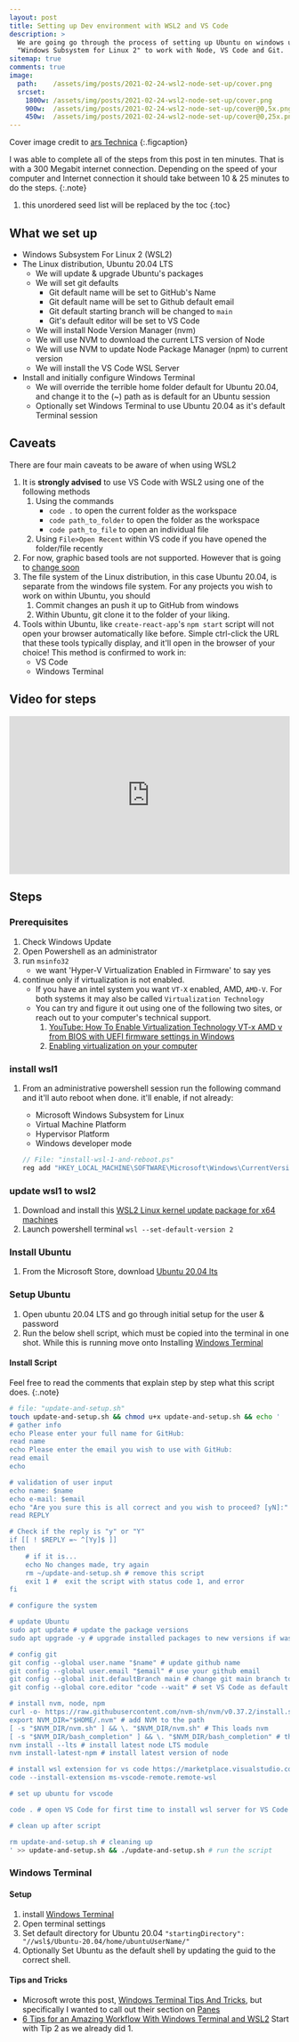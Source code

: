 ```yaml
---
layout: post
title: Setting up Dev environment with WSL2 and VS Code
description: >
  We are going go through the process of setting up Ubuntu on windows using the
  "Windows Subsystem for Linux 2" to work with Node, VS Code and Git.
sitemap: true
comments: true
image:
  path:    /assets/img/posts/2021-02-24-wsl2-node-set-up/cover.png
  srcset:
    1800w: /assets/img/posts/2021-02-24-wsl2-node-set-up/cover.png
    900w:  /assets/img/posts/2021-02-24-wsl2-node-set-up/cover@0,5x.png
    450w:  /assets/img/posts/2021-02-24-wsl2-node-set-up/cover@0,25x.png
---
```


Cover image credit to [ars Technica](https://arstechnica.com/information-technology/2020/03/the-windows-subsystem-for-linux-conference-was-a-virtual-success/)
{:.figcaption}

I was able to complete all of the steps from this post in ten minutes. That is
with a 300 Megabit internet connection. Depending on the speed of your computer
and Internet connection it should take between 10 & 25 minutes to do the steps.
{:.note}


1. this unordered seed list will be replaced by the toc
{:toc}

## What we set up

- Windows Subsystem For Linux 2 (WSL2)
- The Linux distribution, Ubuntu 20.04 LTS
    - We will update & upgrade Ubuntu's packages
    - We will set git defaults
        - Git default name will be set to GitHub's Name
        - Git default name will be set to Github default email
        - Git default starting branch will be changed to `main`
        - Git's default editor will be set to VS Code
    - We will install Node Version Manager (nvm)
    - We will use NVM to download the current LTS version of Node
    - We will use NVM to update Node Package Manager (npm) to current version
    - We will install the VS Code WSL Server
- Install and initially configure Windows Terminal
    - We will override the terrible home folder default for Ubuntu 20.04, and
       change it to the (~) path as is default for an Ubuntu session
    - Optionally set Windows Terminal to use Ubuntu 20.04 as it's default
       Terminal session


## Caveats

There are four main caveats to be aware of when using WSL2

1. It is __strongly advised__ to use VS Code with WSL2 using one of the following
   methods
    1. Using the commands
        - `code .` to open the current folder as the workspace
        - `code path_to_folder` to open the folder as the workspace
        - `code path_to_file` to open an individual file
    2. Using `File>Open Recent` within VS code if you have opened the
       folder/file recently
2. For now, graphic based tools are not supported. However that is going to
   [change soon](https://www.techrepublic.com/article/windows-subsystem-for-linux-2-the-gui-features-developers-have-been-asking-for/#ftag=RSS56d97e7)
3. The file system of the Linux distribution, in this case Ubuntu 20.04, is
   separate from the windows file system. For any projects you wish to work on
   within Ubuntu, you should
    1. Commit changes an push it up to GitHub from windows
    2. Within Ubuntu, git clone it to the folder of your liking.
4. Tools within Ubuntu, like `create-react-app`'s `npm start` script will not
   open your browser automatically like before. Simple ctrl-click the URL that
   these tools typically display, and it'll open in the browser of your choice!
   This method is confirmed to work in:
    - VS Code
    - Windows Terminal

## Video for steps

<div class="youtube-container">
    <iframe
        src="https://www.youtube.com/embed/wOZE4ErAStA"
        frameborder="0"
        allow="accelerometer; autoplay; clipboard-write; encrypted-media; gyroscope; picture-in-picture"
        allowfullscreen
        class="youtube-video"
    >
    </iframe>
</div>

## Steps

### Prerequisites

1. Check Windows Update
2. Open Powershell as an administrator
2. run `msinfo32`
    - we want 'Hyper-V Virtualization Enabled in Firmware' to say yes
3. continue only if virtualization is not enabled.
    - If you have an intel system you want `VT-X` enabled, AMD, `AMD-V`. For
      both systems it may also be called `Virtualization Technology`
    - You can try and figure it out using one of the following two sites, or
      reach out to your computer's technical support.
        1. [YouTube: How To Enable Virtualization Technology VT-x AMD v from BIOS with UEFI firmware settings in Windows](https://youtu.be/8-HypXAzo6o)
        2. [Enabling virtualization on your computer](https://2nwiki.2n.cz/pages/viewpage.action?pageId=75202968#:~:text=Press%20F2%20key%20at%20startup,changes%20and%20Reboot%20into%20Windows.)



### install wsl1

1. From an administrative powershell session run the following command and it'll auto reboot when done.
   it'll enable, if not already:
   - Microsoft Windows Subsystem for Linux
   - Virtual Machine Platform
   - Hypervisor Platform
   - Windows developer mode

    ```js
    // File: "install-wsl-1-and-reboot.ps"
    reg add "HKEY_LOCAL_MACHINE\SOFTWARE\Microsoft\Windows\CurrentVersion\AppModelUnlock" /t REG_DWORD /f /v "AllowDevelopmentWithoutDevLicense" /d "1"; dism.exe /online /enable-feature /featurename:Microsoft-Windows-Subsystem-Linux /all /norestart; dism.exe /online /enable-feature /featurename:VirtualMachinePlatform /all /norestart; dism.exe /online /enable-feature /featurename:HypervisorPlatform /all /norestart; Restart-Computer
    ```

### update wsl1 to wsl2
1. Download and install this
   [WSL2 Linux kernel update package for x64 machines](https://wslstorestorage.blob.core.windows.net/wslblob/wsl_update_x64.msi)
2. Launch powershell terminal `wsl --set-default-version 2`

### Install Ubuntu

1. From the Microsoft Store, download [Ubuntu 20.04 lts](https://www.microsoft.com/store/apps/9n6svws3rx71)

### Setup Ubuntu

1. Open ubuntu 20.04 LTS and go through initial setup for the user & password
2. Run the below shell script, which must be copied into the terminal in one
   shot. While this is running move onto Installing
   [Windows Terminal](#windows-terminal)

#### Install Script

Feel free to read the comments that explain step by step what this script does.
{:.note}

```bash
# file: "update-and-setup.sh"
touch update-and-setup.sh && chmod u+x update-and-setup.sh && echo '
# gather info
echo Please enter your full name for GitHub:
read name
echo Please enter the email you wish to use with GitHub:
read email
echo

# validation of user input
echo name: $name
echo e-mail: $email
echo "Are you sure this is all correct and you wish to proceed? [yN]:"
read REPLY

# Check if the reply is "y" or "Y"
if [[ ! $REPLY =~ ^[Yy]$ ]]
then
    # if it is...
    echo No changes made, try again
    rm ~/update-and-setup.sh # remove this script
    exit 1 #  exit the script with status code 1, and error
fi

# configure the system

# update Ubuntu
sudo apt update # update the package versions
sudo apt upgrade -y # upgrade installed packages to new versions if was found

# config git
git config --global user.name "$name" # update github name
git config --global user.email "$email" # use your github email
git config --global init.defaultBranch main # change git main branch to, main
git config --global core.editor "code --wait" # set VS Code as default git editor

# install nvm, node, npm
curl -o- https://raw.githubusercontent.com/nvm-sh/nvm/v0.37.2/install.sh | bash # Install nvm
export NVM_DIR="$HOME/.nvm" # add NVM to the path
[ -s "$NVM_DIR/nvm.sh" ] && \. "$NVM_DIR/nvm.sh" # This loads nvm
[ -s "$NVM_DIR/bash_completion" ] && \. "$NVM_DIR/bash_completion" # this loads bash completion for nvm
nvm install --lts # install latest node LTS module
nvm install-latest-npm # install latest version of node

# install wsl extension for vs code https://marketplace.visualstudio.com/items?itemName=ms-vscode-remote.remote-wsl
code --install-extension ms-vscode-remote.remote-wsl

# set up ubuntu for vscode

code . # open VS Code for first time to install wsl server for VS Code

# clean up after script

rm update-and-setup.sh # cleaning up
' >> update-and-setup.sh && ./update-and-setup.sh # run the script
```
### Windows Terminal

#### Setup

1. install [Windows Terminal](https://aka.ms/terminal)
2. Open terminal settings
3. Set default directory for Ubuntu 20.04 `"startingDirectory": "//wsl$/Ubuntu-20.04/home/ubuntuUserName/"`
4. Optionally Set Ubuntu as the default shell by updating the guid to the correct shell.

#### Tips and Tricks

- Microsoft wrote this post,
    [Windows Terminal Tips And Tricks](https://devblogs.microsoft.com/commandline/windows-terminal-tips-and-tricks/),
    but specifically I wanted to call out their section on
    [Panes](https://devblogs.microsoft.com/commandline/windows-terminal-tips-and-tricks/#panes)
- [6 Tips for an Amazing Workflow With Windows Terminal and WSL2](https://medium.com/swlh/6-tips-for-an-awesome-workflow-with-windows-terminal-and-wsl2-c430306369df)
  Start with Tip 2 as we already did 1.



<style>
    .youtube-container {
        position: relative;
        width: 100%;
        height: 0;
        padding-bottom: 56.25%;
    }
    .youtube-video {
        position: absolute;
        top: 0;
        left: 0;
        width: 100%;
        height: 100%;
    }
</style>
